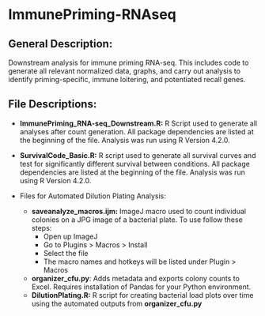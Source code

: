 # ImmunePriming-RNAseq

## General Description:
Downstream analysis for immune priming RNA-seq. This includes code to generate all relevant normalized data, graphs, and carry out analysis to identify priming-specific, immune loitering, and potentiated recall genes.

## File Descriptions:
- **ImmunePriming_RNA-seq_Downstream.R:** R Script used to generate all analyses after count generation. All package dependencies are listed at the beginning of the file. Analysis was run using R Version 4.2.0.

- **SurvivalCode_Basic.R:** R script used to generate all survival curves and test for significantly different survival between conditions. All package dependencies are listed at the beginning of the file. Analysis was run using R Version 4.2.0.

- Files for Automated Dilution Plating Analysis:
  - **saveanalyze_macros.ijm:** ImageJ macro used to count individual colonies on a JPG image of a bacterial plate. To use follow these steps:
    - Open up ImageJ
    - Go to  Plugins > Macros > Install
    - Select the file
    - The macro names and hotkeys will be listed under Plugin > Macros
  - **organizer_cfu.py**: Adds metadata and exports colony counts to Excel. Requires installation of Pandas for your Python environment. 
  - **DilutionPlating.R:** R script for creating bacterial load plots over time using the automated outputs from **organizer_cfu.py**
